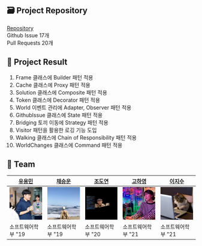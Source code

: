## 🗃️ Project Repository
[Repository](https://github.com/CAU-DesignPattern-2024/rabbit-escape) <br/>
Github Issue 17개 <br/>
Pull Requests 20개

## 📌 Project Result
1. Frame 클래스에 Builder 패턴 적용
2. Cache 클래스에 Proxy 패턴 적용
3. Solution 클래스에 Composite 패턴 적용
4. Token 클래스에 Decorator 패턴 적용
5. World 이벤트 관리에 Adapter, Observer 패턴 적용
6. GithubIssue 클래스에 State 패턴 적용
7. Bridging 토끼 이동에 Strategy 패턴 적용
8. Visitor 패턴을 활용한 로깅 기능 도입
9. Walking 클래스에 Chain of Responsibility 패턴 적용
10. WorldChanges 클래스에 Command 패턴 적용

## 🐥 Team
| [유용민](https://github.com/yymin1022) | [채승운](https://github.com/win-luck) | [조도연](https://github.com/ysndy) | [고하영](https://github.com/hayeongKo) | [이지수](https://github.com/devJS00) |
| --- | --- | --- | --- | --- |
| <img src="image/profile_yymin1022.png" width="150" /> | <img src="image/profile_win-luck.png" width="150" /> | <img src="image/profile_ysndy.png" width="150" /> | <img src="image/profile_hayeongKo.png" width="150" /> | <img src="image/profile_devJS00.png" width="150" /> |
| 소프트웨어학부 "19 | 소프트웨어학부 "19 | 소프트웨어학부 "20 | 소프트웨어학부 "21 | 소프트웨어학부 "21 |
